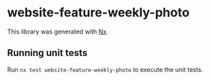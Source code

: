 # website-feature-weekly-photo

This library was generated with [Nx](https://nx.dev).

## Running unit tests

Run `nx test website-feature-weekly-photo` to execute the unit tests.
